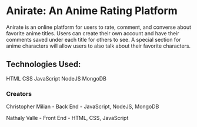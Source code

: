 # Anirate: An Anime Rating Platform

Anirate is an online platform for users to rate, comment, and converse about favorite anime titles. Users can create their own account and have their comments saved under each title for others to see. A special section for anime characters will allow users to also talk about their favorite characters. 

## Technologies Used:

HTML
CSS
JavaScript
NodeJS
MongoDB

### Creators

Christopher Milian - Back End - JavaScript, NodeJS, MongoDB

Nathaly Valle - Front End - HTML, CSS, JavaScript
